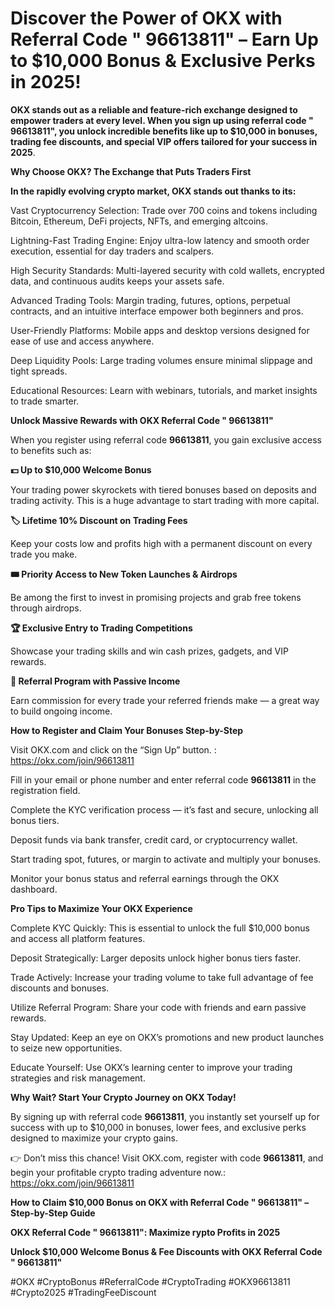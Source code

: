 # Discover the Power of OKX with Referral Code " 96613811" – Earn Up to $10,000 Bonus & Exclusive Perks in 2025!

**OKX stands out as a reliable and feature-rich exchange designed to empower traders at every level. When you sign up using referral code " 96613811", you unlock incredible benefits like up to $10,000 in bonuses, trading fee discounts, and special VIP offers tailored for your success in 2025**.

**Why Choose OKX? The Exchange that Puts Traders First**

**In the rapidly evolving crypto market, OKX stands out thanks to its:**

Vast Cryptocurrency Selection: Trade over 700 coins and tokens including Bitcoin, Ethereum, DeFi projects, NFTs, and emerging altcoins.

Lightning-Fast Trading Engine: Enjoy ultra-low latency and smooth order execution, essential for day traders and scalpers.

High Security Standards: Multi-layered security with cold wallets, encrypted data, and continuous audits keeps your assets safe.

Advanced Trading Tools: Margin trading, futures, options, perpetual contracts, and an intuitive interface empower both beginners and pros.

User-Friendly Platforms: Mobile apps and desktop versions designed for ease of use and access anywhere.

Deep Liquidity Pools: Large trading volumes ensure minimal slippage and tight spreads.

Educational Resources: Learn with webinars, tutorials, and market insights to trade smarter.

**Unlock Massive Rewards with OKX Referral Code " 96613811"**

When you register using referral code **96613811**, you gain exclusive access to benefits such as:

**💵 Up to $10,000 Welcome Bonus**

Your trading power skyrockets with tiered bonuses based on deposits and trading activity. This is a huge advantage to start trading with more capital.

**🏷️ Lifetime 10% Discount on Trading Fees**

Keep your costs low and profits high with a permanent discount on every trade you make.

**🎟️ Priority Access to New Token Launches & Airdrops**

Be among the first to invest in promising projects and grab free tokens through airdrops.

**🏆 Exclusive Entry to Trading Competitions**

Showcase your trading skills and win cash prizes, gadgets, and VIP rewards.

**🤝 Referral Program with Passive Income**

Earn commission for every trade your referred friends make — a great way to build ongoing income.

**How to Register and Claim Your Bonuses Step-by-Step**

Visit OKX.com and click on the “Sign Up” button. : https://okx.com/join/96613811

Fill in your email or phone number and enter referral code **96613811** in the registration field.

Complete the KYC verification process — it’s fast and secure, unlocking all bonus tiers.

Deposit funds via bank transfer, credit card, or cryptocurrency wallet.

Start trading spot, futures, or margin to activate and multiply your bonuses.

Monitor your bonus status and referral earnings through the OKX dashboard.

**Pro Tips to Maximize Your OKX Experience**

Complete KYC Quickly: This is essential to unlock the full $10,000 bonus and access all platform features.

Deposit Strategically: Larger deposits unlock higher bonus tiers faster.

Trade Actively: Increase your trading volume to take full advantage of fee discounts and bonuses.

Utilize Referral Program: Share your code with friends and earn passive rewards.

Stay Updated: Keep an eye on OKX’s promotions and new product launches to seize new opportunities.

Educate Yourself: Use OKX’s learning center to improve your trading strategies and risk management.

**Why Wait? Start Your Crypto Journey on OKX Today!**

By signing up with referral code **96613811**, you instantly set yourself up for success with up to $10,000 in bonuses, lower fees, and exclusive perks designed to maximize your crypto gains.

👉 Don’t miss this chance! Visit OKX.com, register with code **96613811**, and begin your profitable crypto trading adventure now.: https://okx.com/join/96613811


**How to Claim $10,000 Bonus on OKX with Referral Code  " 96613811" – Step-by-Step Guide**

**OKX Referral Code  " 96613811": Maximize  rypto Profits in 2025**

**Unlock $10,000 Welcome Bonus & Fee Discounts with OKX Referral Code " 96613811"**

#OKX #CryptoBonus #ReferralCode #CryptoTrading #OKX96613811 #Crypto2025 #TradingFeeDiscount


